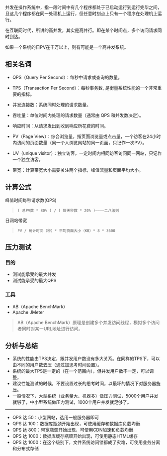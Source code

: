 并发在操作系统中，指一段时间中有几个程序都处于已启动运行到运行完毕之间，且这几个程序都在同一处理机上运行，但任意时刻点上只有一个程序在处理机上运行。

在互联网时代，所讲的高并发，其实是高并行。即在某个时间点，多个访问请求同时到达。

如果一个系统的日PV在千万以上，则有可能是一个高并发系统。

## 相关名词
- QPS（Query Per Second）：每秒中请求或查询的数量。

- TPS（Transaction Per Second）：每秒事务数, 是衡量系统性能的一个非常重要的指标。

- 并发连接数：系统同时处理的请求数量。

- 吞吐量：单位时间内处理的请求数量（通常由 QPS 和并发数决定）。

- 响应时间：从请求发出到收到响应所花费的时间。

- PV（Page View）：综合浏览量，指页面浏览量或点击量，一个访客在24小时内访问的页面数量（同一个人浏览网站的同一页面，只记作一次PV）。

- UV（unique visitor）：独立访客。一定时间内相同访客访问同一网站，只记作一个独立访客。

- 带宽：计算带宽大小需要关注两个指标，峰值流量和页面平均大小。

## 计算公式
峰值时间每秒请求数(QPS)
> `( 总PV数 * 80% ) / ( 每天秒数 * 20% )————二八法则`

日网站带宽
> `PV / 统计时间（秒）* 平均页面大小（KB）* 8 * 3600`

## 压力测试

### 目的
- 测试能承受的最大并发
- 测试能承受的最大QPS

### 工具
- AB（Apache BenchMark）
- Apache JMeter

> AB（Apache BenchMark）原理是创建多个并发访问线程，模拟多个访问者同时对某一URL地址进行访问。

## 分析与总结
- 系统的性能由TPS决定，跟并发用户数没有多大关系。在同样的TPS下，可以由不同的用户数去压（通过加思考时间设置）。
- 系统的最大TPS是一定的（在一个范围内），但并发用户数不一定，可以调整。
- 建议性能测试的时候，不要设置过长的思考时间，以最坏的情况下对服务器施压。
- 一般情况下，大型系统（业务量大、机器多）做压力测试，5000个用户并发就够了，中小型系统做压力测试，1000个用户并发就足够了。

---

- QPS 达 50：小型网站，选用一般服务器即可
- QPS 达 100：数据库瓶颈开始出现，可使用缓存和数据库负载均衡
- QPS 达 800：带宽瓶颈开始出现，可使用CDN加速和负载均衡
- QPS 达 1000：数据库缓存瓶颈开始出现，可使用静态HTML缓存
- QPS 达 1000：在这个级别下，文件系统访问锁都成了灾难，可使用业务分离和分布式存储
